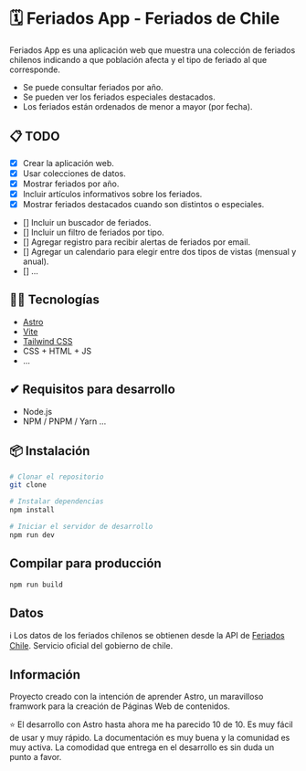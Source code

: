 # 🗓️ Feriados App - Feriados de Chile

Feriados App es una aplicación web que muestra una colección de feriados chilenos indicando a que población afecta y el
tipo de feriado al que corresponde.

- Se puede consultar feriados por año.
- Se pueden ver los feriados especiales destacados.
- Los feriados están ordenados de menor a mayor (por fecha).

## 📋 TODO
- [x] Crear la aplicación web.
- [x] Usar colecciones de datos.
- [x] Mostrar feriados por año.
- [x] Incluir artículos informativos sobre los feriados.
- [x] Mostrar feriados destacados cuando son distintos o especiales.
- [] Incluir un buscador de feriados.
- [] Incluir un filtro de feriados por tipo.
- [] Agregar registro para recibir alertas de feriados por email.
- [] Agregar un calendario para elegir entre dos tipos de vistas (mensual y anual).
- [] ...

## 👨‍💻 Tecnologías

- [Astro](https://astro.build/)
- [Vite](https://vitejs.dev/)
- [Tailwind CSS](https://tailwindcss.com/)
- CSS + HTML + JS
- ...

## ✔ Requisitos para desarrollo

- Node.js
- NPM / PNPM / Yarn ...


## 📦 Instalación

```bash
# Clonar el repositorio
git clone

# Instalar dependencias
npm install

# Iniciar el servidor de desarrollo
npm run dev
```

## Compilar para producción

```bash
npm run build
```

## Datos

ℹ️ Los datos de los feriados chilenos se obtienen desde la API de [Feriados Chile](https://apis.digital.gob.cl/fl/). Servicio
oficial del gobierno de chile.

## Información

Proyecto creado con la intención de aprender Astro, un maravilloso framwork para la creación de Páginas Web de contenidos.

⭐️ El desarrollo con Astro hasta ahora me ha parecido 10 de 10. Es muy fácil de usar y muy rápido. La documentación es muy
buena y la comunidad es muy activa. La comodidad que entrega en el desarrollo es sin duda un punto a favor.